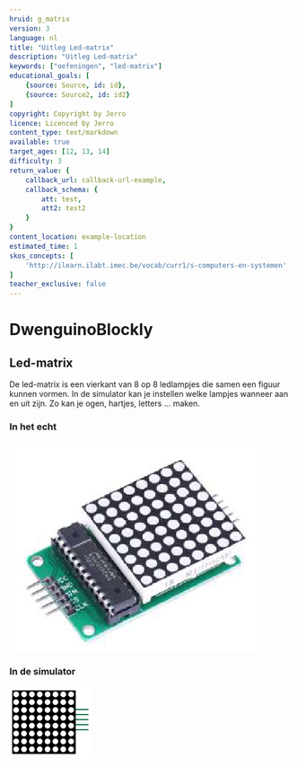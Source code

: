 ```yaml
---
hruid: g_matrix
version: 3
language: nl
title: "Uitleg Led-matrix"
description: "Uitleg Led-matrix"
keywords: ["oefeningen", "led-matrix"]
educational_goals: [
    {source: Source, id: id}, 
    {source: Source2, id: id2}
]
copyright: Copyright by Jerro
licence: Licenced by Jerro
content_type: text/markdown
available: true
target_ages: [12, 13, 14]
difficulty: 3
return_value: {
    callback_url: callback-url-example,
    callback_schema: {
        att: test,
        att2: test2
    }
}
content_location: example-location
estimated_time: 1
skos_concepts: [
    'http://ilearn.ilabt.imec.be/vocab/curr1/s-computers-en-systemen'
]
teacher_exclusive: false
---
```

# DwenguinoBlockly
## Led-matrix

De led-matrix is een vierkant van 8 op 8 ledlampjes die samen een figuur kunnen vormen. In de simulator kan je instellen welke lampjes wanneer aan en uit zijn. Zo kan je ogen, hartjes, letters ... maken.

### In het echt

![](embed/ledmatrix.png "led-matrix")

### In de simulator

![](embed/led_matrix.png "led-matrix simulator")